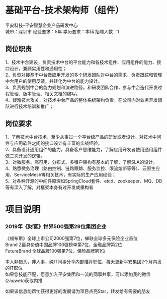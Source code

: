 # 基础平台-技术架构师（组件）
平安科技-平安智慧企业产品研发中心  
城市：深圳市 经验要求：5年 学历要求：本科  招聘人数：1

## 岗位职责
1、技术中台建设，负责技术中台的平台能力和各技术组件、应用组件的能力、接口设计，兼顾实用性和通用性；   
2、负责对接基于中台做应用开发的多个研发团队对中台的需求，负责跟踪和管理中台用户的使用反馈，并转化为中台的能力设计。   
3、负责规划中台的能力规划和演进路径，和研发团队合作，参与中台迭代开发过程管理、版本管理、相关文档的编写。   
4、疑难技术攻关，对技术中台产品的整体系统架构负责，在公司内对业务开发团队进行技术培训和推广；

## 岗位要求
1、了解技术中台技术，至少从事过一个平台级产品的研发或者设计。对技术中间件与应用软件之间的接口设计有丰富的实战经验。   
2、具备设计通用组件的能力，具备客户思维能力，了解应用开发者使用通用组件做二次开发的逻辑。   
3、对微服务、高可用、分布式、多租户架构有基本的了解，了解SLA的设计。   
4、熟悉微务治理（路由控制、链路跟踪、服务监控、限流熔断等等）、云原生应用、ServiceMesh等相关技术，有实际的生产应用经验；   
5、对各种开源的中间件原理如SpringCloud套件、etcd、zookeeper、MQ、DB等有深入了解，对框架本身有过开发或重构者

# 项目说明

### 2019年《财富》世界500强第29位集团企业
《福布斯》全球上市公司2000强第7位，蝉联全球多元保险企业首位  
Brand Z最具价值中国品牌100强榜单第7位，金融品牌第2位  
FutureBrand 全球品牌100强第7位，保险品牌第1位

本人非猎头，非人事，纯IT同事分享内部推荐职位，每天更新平安集团2个月内发的IT职位  
如果您技能匹配，愿意加入平安集团和一流的同事共事，可以添加我的微信(zaqweb)获取内推 

如果该信息能帮忙获得更好的发展请为项目点亮Star，转发给有需要的朋友




